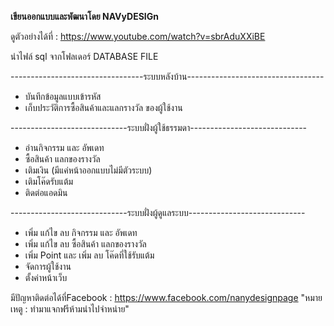 <b>เขียนออกแบบและพัฒนาโดย NAVyDESIGn</b>

ดูตัวอย่างได้ที่ : https://www.youtube.com/watch?v=sbrAduXXiBE

นำไฟล์ sql จากโฟลเดอร์ DATABASE FILE

---------------------------------ระบบหลังบ้าน----------------------------------
- บันทึกข้อมูลแบบเข้ารหัส
- เก็บประวัติการซื้อสินค้าและแลกรางวัล ของผู้ใช้งาน

-----------------------------ระบบฝั่งผู้ใช้ธรรมดา-----------------------------
- อ่านกิจกรรม และ อัพเดท
- ซื้อสินค้า แลกของรางวัล
- เติมเงิน (มีแค่หน้าออกแบบไม่มีตัวระบบ)
- เติมโค๊ดรับแต้ม
- ติดต่อแอดมิน

-----------------------------ระบบฝั่งผู้ดูแลระบบ-----------------------------
- เพิ่ม แก้ไข ลบ กิจกรรม และ อัพเดท
- เพิ่ม แก้ไข ลบ ซื้อสินค้า แลกของรางวัล
- เพิ่ม Point และ เพิ่ม ลบ โค๊ดที่ใช้รับแต้ม
- จัดการผู้ใช้งาน
- ตั้งค่าหน้าเว็บ

มีปัญหาติดต่อได้ที่Facebook : https://www.facebook.com/nanydesignpage
"หมายเหตู : ทำมาแจกฟรีห้ามนำไปจำหน่าย"
